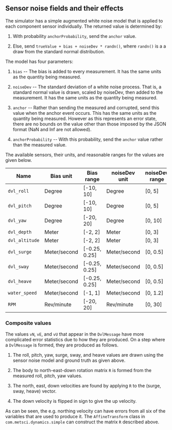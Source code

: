 ## Sensor noise fields and their effects

The simulator has a simple augmented white noise model that is applied to 
each component sensor individually. The returned value is determined by:

1. With probability `anchorProbability`, send the `anchor` value.

2. Else, send `trueValue + bias + noiseDev * randn()`, where `randn()` is a 
a draw from the standard normal distribution.

The model has four parameters:

1. `bias` -- The bias is added to every measurement. It has the same units 
as the quantity being measured.

2. `noiseDev` -- The standard deviation of a white noise process. That is, a 
standard normal value is drawn, scaled by noiseDev, then added to the 
measurement. It has the same units as the quantity being measured.

3. `anchor` -- Rather than sending the measured and corrupted, send this 
value when the anchor event occurs. This has the same units as the quantity 
being measured. However as this represents an error state, there are no 
bounds on the value other than those imposed by the JSON format (NaN and Inf 
are not allowed).

4. `anchorProbability` -- With this probability, send the `anchor` value 
rather than the measured value.

The available sensors, their units, and reasonable ranges for the values are 
given below.

| Name        | Bias unit   | Bias range   | noiseDev unit   | noiseDev range   |  anchor unit   |
| ----------- | ----------- | ------------ | --------------- | ---------------- | -------------- |
| `dvl_roll`  | Degree      | [-10, 10]    | Degree          | [0, 5]           | Degree         | 
| `dvl_pitch` | Degree      | [-10, 10]    | Degree          | [0, 5]           | Degree         | 
| `dvl_yaw`   | Degree      | [-20, 20]    | Degree          | [0, 10]          | Degree         | 
| `dvl_depth` | Meter       | [-2, 2]      | Meter           | [0, 3]           | Meter          |
| `dvl_altitude` | Meter    | [-2, 2]      | Meter           | [0, 3]           | Meter          |
| `dvl_surge` | Meter/second | [-0.25, 0.25] | Meter/second  | [0, 0.5]         | Meter/second   |
| `dvl_sway`  | Meter/second | [-0.25, 0.25] | Meter/second  | [0, 0.5]         | Meter/second   |
| `dvl_heave` | Meter/second | [-0.25, 0.25] | Meter/second  | [0, 0.5]         | Meter/second   |
| `water_speed` | Meter/second | [-1, 1]   | Meter/second    | [0, 1.2]         | Meter/second   |
| `RPM`       | Rev/minute  | [-20, 20]    | Rev/minute      | [0, 30]          | Rev/minute     |


### Composite values

The values `vN`, `vE`, and `vU` that appear in the `DvlMessage` have more 
complicated error statistics due to how they are produced.  On a step where 
a `DvlMessage` is formed, they are produced as follows.

1. The roll, pitch, yaw, surge, sway, and heave values are drawn using the 
sensor noise model and ground truth as given above.  

2. The body to north-east-down rotation matrix `R` is formed from the 
measured roll, pitch, yaw values.

3. The north, east, down velocities are found by applying `R` to the (surge, 
sway, heave) vector.

4. The down velocity is flipped in sign to give the up velocity.

As can be seen, the e.g. northing velocity can have errors from all six of 
the variables that are used to produce it. The `AffineTransform` class in 
`com.metsci.dynamics.simple` can construct the matrix `R` described above.
